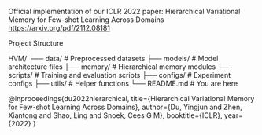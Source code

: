 Official implementation of our ICLR 2022 paper:
Hierarchical Variational Memory for Few-shot Learning Across Domains https://arxiv.org/pdf/2112.08181

Project Structure

HVM/
├── data/                  # Preprocessed datasets
├── models/                # Model architecture files
├── memory/                # Hierarchical memory modules
├── scripts/               # Training and evaluation scripts
├── configs/               # Experiment configs
├── utils/                 # Helper functions
└── README.md              # You are here


@inproceedings{du2022hierarchical,
  title={Hierarchical Variational Memory for Few-shot Learning Across Domains},
  author={Du, Yingjun and Zhen, Xiantong and Shao, Ling and Snoek, Cees G M},
  booktitle={ICLR},
  year={2022}
}
